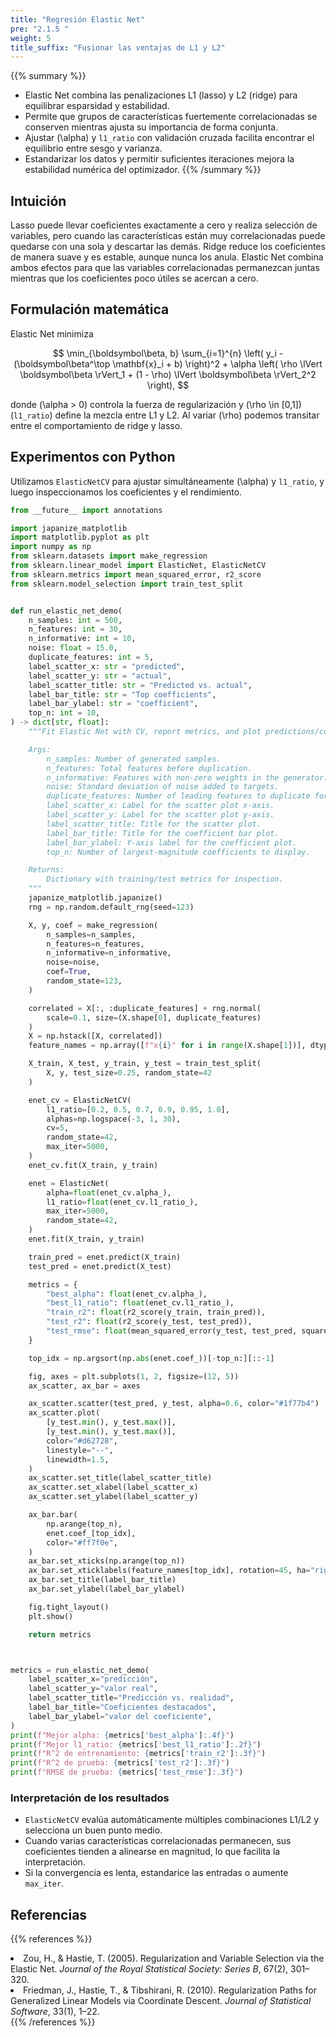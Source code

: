 ```yaml
---
title: "Regresión Elastic Net"
pre: "2.1.5 "
weight: 5
title_suffix: "Fusionar las ventajas de L1 y L2"
---
```


{{% summary %}}
- Elastic Net combina las penalizaciones L1 (lasso) y L2 (ridge) para equilibrar esparsidad y estabilidad.
- Permite que grupos de características fuertemente correlacionadas se conserven mientras ajusta su importancia de forma conjunta.
- Ajustar \(\alpha\) y `l1_ratio` con validación cruzada facilita encontrar el equilibrio entre sesgo y varianza.
- Estandarizar los datos y permitir suficientes iteraciones mejora la estabilidad numérica del optimizador.
{{% /summary %}}

## Intuición
Lasso puede llevar coeficientes exactamente a cero y realiza selección de variables, pero cuando las características están muy correlacionadas puede quedarse con una sola y descartar las demás. Ridge reduce los coeficientes de manera suave y es estable, aunque nunca los anula. Elastic Net combina ambos efectos para que las variables correlacionadas permanezcan juntas mientras que los coeficientes poco útiles se acercan a cero.

## Formulación matemática
Elastic Net minimiza

$$
\min_{\boldsymbol\beta, b} \sum_{i=1}^{n} \left( y_i - (\boldsymbol\beta^\top \mathbf{x}_i + b) \right)^2 + \alpha \left( \rho \lVert \boldsymbol\beta \rVert_1 + (1 - \rho) \lVert \boldsymbol\beta \rVert_2^2 \right),
$$

donde \(\alpha > 0\) controla la fuerza de regularización y \(\rho \in [0,1]\) (`l1_ratio`) define la mezcla entre L1 y L2. Al variar \(\rho\) podemos transitar entre el comportamiento de ridge y lasso.

## Experimentos con Python
Utilizamos `ElasticNetCV` para ajustar simultáneamente \(\alpha\) y `l1_ratio`, y luego inspeccionamos los coeficientes y el rendimiento.

```python
from __future__ import annotations

import japanize_matplotlib
import matplotlib.pyplot as plt
import numpy as np
from sklearn.datasets import make_regression
from sklearn.linear_model import ElasticNet, ElasticNetCV
from sklearn.metrics import mean_squared_error, r2_score
from sklearn.model_selection import train_test_split


def run_elastic_net_demo(
    n_samples: int = 500,
    n_features: int = 30,
    n_informative: int = 10,
    noise: float = 15.0,
    duplicate_features: int = 5,
    label_scatter_x: str = "predicted",
    label_scatter_y: str = "actual",
    label_scatter_title: str = "Predicted vs. actual",
    label_bar_title: str = "Top coefficients",
    label_bar_ylabel: str = "coefficient",
    top_n: int = 10,
) -> dict[str, float]:
    """Fit Elastic Net with CV, report metrics, and plot predictions/coefs.

    Args:
        n_samples: Number of generated samples.
        n_features: Total features before duplication.
        n_informative: Features with non-zero weights in the generator.
        noise: Standard deviation of noise added to targets.
        duplicate_features: Number of leading features to duplicate for correlation.
        label_scatter_x: Label for the scatter plot x-axis.
        label_scatter_y: Label for the scatter plot y-axis.
        label_scatter_title: Title for the scatter plot.
        label_bar_title: Title for the coefficient bar plot.
        label_bar_ylabel: Y-axis label for the coefficient plot.
        top_n: Number of largest-magnitude coefficients to display.

    Returns:
        Dictionary with training/test metrics for inspection.
    """
    japanize_matplotlib.japanize()
    rng = np.random.default_rng(seed=123)

    X, y, coef = make_regression(
        n_samples=n_samples,
        n_features=n_features,
        n_informative=n_informative,
        noise=noise,
        coef=True,
        random_state=123,
    )

    correlated = X[:, :duplicate_features] + rng.normal(
        scale=0.1, size=(X.shape[0], duplicate_features)
    )
    X = np.hstack([X, correlated])
    feature_names = np.array([f"x{i}" for i in range(X.shape[1])], dtype=object)

    X_train, X_test, y_train, y_test = train_test_split(
        X, y, test_size=0.25, random_state=42
    )

    enet_cv = ElasticNetCV(
        l1_ratio=[0.2, 0.5, 0.7, 0.9, 0.95, 1.0],
        alphas=np.logspace(-3, 1, 30),
        cv=5,
        random_state=42,
        max_iter=5000,
    )
    enet_cv.fit(X_train, y_train)

    enet = ElasticNet(
        alpha=float(enet_cv.alpha_),
        l1_ratio=float(enet_cv.l1_ratio_),
        max_iter=5000,
        random_state=42,
    )
    enet.fit(X_train, y_train)

    train_pred = enet.predict(X_train)
    test_pred = enet.predict(X_test)

    metrics = {
        "best_alpha": float(enet_cv.alpha_),
        "best_l1_ratio": float(enet_cv.l1_ratio_),
        "train_r2": float(r2_score(y_train, train_pred)),
        "test_r2": float(r2_score(y_test, test_pred)),
        "test_rmse": float(mean_squared_error(y_test, test_pred, squared=False)),
    }

    top_idx = np.argsort(np.abs(enet.coef_))[-top_n:][::-1]

    fig, axes = plt.subplots(1, 2, figsize=(12, 5))
    ax_scatter, ax_bar = axes

    ax_scatter.scatter(test_pred, y_test, alpha=0.6, color="#1f77b4")
    ax_scatter.plot(
        [y_test.min(), y_test.max()],
        [y_test.min(), y_test.max()],
        color="#d62728",
        linestyle="--",
        linewidth=1.5,
    )
    ax_scatter.set_title(label_scatter_title)
    ax_scatter.set_xlabel(label_scatter_x)
    ax_scatter.set_ylabel(label_scatter_y)

    ax_bar.bar(
        np.arange(top_n),
        enet.coef_[top_idx],
        color="#ff7f0e",
    )
    ax_bar.set_xticks(np.arange(top_n))
    ax_bar.set_xticklabels(feature_names[top_idx], rotation=45, ha="right")
    ax_bar.set_title(label_bar_title)
    ax_bar.set_ylabel(label_bar_ylabel)

    fig.tight_layout()
    plt.show()

    return metrics



metrics = run_elastic_net_demo(
    label_scatter_x="predicción",
    label_scatter_y="valor real",
    label_scatter_title="Predicción vs. realidad",
    label_bar_title="Coeficientes destacados",
    label_bar_ylabel="valor del coeficiente",
)
print(f"Mejor alpha: {metrics['best_alpha']:.4f}")
print(f"Mejor l1_ratio: {metrics['best_l1_ratio']:.2f}")
print(f"R^2 de entrenamiento: {metrics['train_r2']:.3f}")
print(f"R^2 de prueba: {metrics['test_r2']:.3f}")
print(f"RMSE de prueba: {metrics['test_rmse']:.3f}")

```

### Interpretación de los resultados
- `ElasticNetCV` evalúa automáticamente múltiples combinaciones L1/L2 y selecciona un buen punto medio.
- Cuando varias características correlacionadas permanecen, sus coeficientes tienden a alinearse en magnitud, lo que facilita la interpretación.
- Si la convergencia es lenta, estandarice las entradas o aumente `max_iter`.

## Referencias
{{% references %}}
<li>Zou, H., &amp; Hastie, T. (2005). Regularization and Variable Selection via the Elastic Net. <i>Journal of the Royal Statistical Society: Series B</i>, 67(2), 301–320.</li>
<li>Friedman, J., Hastie, T., &amp; Tibshirani, R. (2010). Regularization Paths for Generalized Linear Models via Coordinate Descent. <i>Journal of Statistical Software</i>, 33(1), 1–22.</li>
{{% /references %}}
